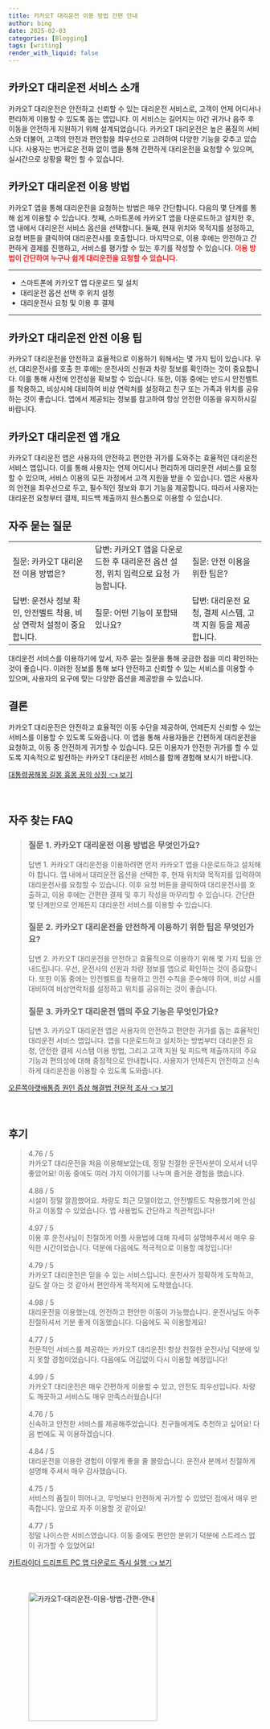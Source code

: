 ```yaml
---
title: 카카오T 대리운전 이용 방법 간편 안내
author: bing
date: 2025-02-03
categories: [Blogging]
tags: [writing]
render_with_liquid: false
---
```



<h2 id='카카오T대리운전소개'>카카오T 대리운전 서비스 소개</h2>

<p>카카오T 대리운전은 안전하고 신뢰할 수 있는 대리운전 서비스로, 고객이 언제 어디서나 편리하게 이용할 수 있도록 돕는 앱입니다. 이 서비스는 길어지는 야간 귀가나 음주 후 이동을 안전하게 지원하기 위해 설계되었습니다. 카카오T 대리운전은 높은 품질의 서비스와 더불어, 고객의 안전과 편안함을 최우선으로 고려하여 다양한 기능을 갖추고 있습니다. 사용자는 번거로운 전화 없이 앱을 통해 간편하게 대리운전을 요청할 수 있으며, 실시간으로 상황을 확인 할 수 있습니다.</p>

<h2 id='카카오T대리운전이용방법'>카카오T 대리운전 이용 방법</h2>

<p>카카오T 앱을 통해 대리운전을 요청하는 방법은 매우 간단합니다. 다음의 몇 단계를 통해 쉽게 이용할 수 있습니다. 첫째, 스마트폰에 카카오T 앱을 다운로드하고 설치한 후, 앱 내에서 대리운전 서비스 옵션을 선택합니다. 둘째, 현재 위치와 목적지를 설정하고, 요청 버튼을 클릭하여 대리운전사를 호출합니다. 마지막으로, 이용 후에는 안전하고 간편하게 결제를 진행하고, 서비스를 평가할 수 있는 후기를 작성할 수 있습니다. <b><span style="color: #ee2323;">이용 방법이 간단하여 누구나 쉽게 대리운전을 요청할 수 있습니다.</span></b></p>

<hr />

<ul>
    <li>스마트폰에 카카오T 앱 다운로드 및 설치</li>
    <li>대리운전 옵션 선택 후 위치 설정</li>
    <li>대리운전사 요청 및 이용 후 결제</li>
</ul>

<hr />

<h2 id='카카오T대리운전안전이용팁'>카카오T 대리운전 안전 이용 팁</h2>

<p>카카오T 대리운전을 안전하고 효율적으로 이용하기 위해서는 몇 가지 팁이 있습니다. 우선, 대리운전사를 호출 한 후에는 운전사의 신원과 차량 정보를 확인하는 것이 중요합니다. 이를 통해 사전에 안전성을 확보할 수 있습니다. 또한, 이동 중에는 반드시 안전벨트를 착용하고, 비상시에 대비하여 비상 연락처를 설정하고 친구 또는 가족과 위치를 공유하는 것이 좋습니다. 앱에서 제공되는 정보를 참고하여 항상 안전한 이동을 유지하시길 바랍니다.</p>

<h2 id='카카오T대리운전앱개요'>카카오T 대리운전 앱 개요</h2>

<p>카카오T 대리운전 앱은 사용자의 안전하고 편안한 귀가를 도와주는 효율적인 대리운전 서비스 앱입니다. 이를 통해 사용자는 언제 어디서나 편리하게 대리운전 서비스를 요청할 수 있으며, 서비스 이용의 모든 과정에서 고객 지원을 받을 수 있습니다. 앱은 사용자의 안전을 최우선으로 두고, 필수적인 정보와 후기 기능을 제공합니다. 따라서 사용자는 대리운전 요청부터 결제, 피드백 제출까지 원스톱으로 이용할 수 있습니다.</p>

<h2 id='자주묻는질문'>자주 묻는 질문</h2>

<table>
    <tr>
        <td>질문: 카카오T 대리운전 이용 방법은?</td>
        <td>답변: 카카오T 앱을 다운로드한 후 대리운전 옵션 설정, 위치 입력으로 요청 가능합니다.</td>
        <td>질문: 안전 이용을 위한 팁은?</td>
    </tr>
    <tr>
        <td>답변: 운전사 정보 확인, 안전벨트 착용, 비상 연락처 설정이 중요합니다.</td>
        <td>질문: 어떤 기능이 포함돼 있나요?</td>
        <td>답변: 대리운전 요청, 결제 시스템, 고객 지원 등을 제공합니다.</td>
    </tr>
</table>

<p>대리운전 서비스를 이용하기에 앞서, 자주 묻는 질문을 통해 궁금한 점을 미리 확인하는 것이 좋습니다. 이러한 정보를 통해 보다 안전하고 신뢰할 수 있는 서비스를 이용할 수 있으며, 사용자의 요구에 맞는 다양한 옵션을 제공받을 수 있습니다.</p>

<h2 id='결론'>결론</h2>

<p>카카오T 대리운전은 안전하고 효율적인 이동 수단을 제공하여, 언제든지 신뢰할 수 있는 서비스를 이용할 수 있도록 도와줍니다. 이 앱을 통해 사용자들은 간편하게 대리운전을 요청하고, 이동 중 안전하게 귀가할 수 있습니다. 모든 이용자가 안전한 귀가를 할 수 있도록 지속적으로 발전하는 카카오T 대리운전 서비스를 함께 경험해 보시기 바랍니다.</p>


<p><a class="click-button" title="대통령꿈해몽 길몽 흉몽 꿈의 상징" href="https://24nara.github.io/posts/%EB%8C%80%ED%86%B5%EB%A0%B9%EA%BF%88%ED%95%B4%EB%AA%BD-%EA%B8%B8%EB%AA%BD-%ED%9D%89%EB%AA%BD-%EA%BF%88%EC%9D%98-%EC%83%81%EC%A7%95/" rel="dofollow">대통령꿈해몽 길몽 흉몽 꿈의 상징 👈 보기</a></p><br>
<h2 id='자주_찾는_FAQ'>자주 찾는 FAQ</h2>
<div itemscope="" itemtype="https://schema.org/FAQPage"> 
<blockquote> 
<div itemscope="" itemprop="mainEntity" itemtype="https://schema.org/Question"> 
<h3 itemprop="name">질문 1. 카카오T 대리운전 이용 방법은 무엇인가요?</h3> 
<div itemscope="" itemprop="acceptedAnswer" itemtype="https://schema.org/Answer"> 
<span itemprop="text"> 
<p>답변 1. 카카오T 대리운전을 이용하려면 먼저 카카오T 앱을 다운로드하고 설치해야 합니다. 앱 내에서 대리운전 옵션을 선택한 후, 현재 위치와 목적지를 입력하여 대리운전사를 요청할 수 있습니다. 이후 요청 버튼을 클릭하여 대리운전사를 호출하고, 이용 후에는 간편한 결제 및 후기 작성을 마무리할 수 있습니다. 간단한 몇 단계만으로 언제든지 대리운전 서비스를 이용할 수 있습니다.</p> 
</span> 
</div> 
</div> 

<div itemscope="" itemprop="mainEntity" itemtype="https://schema.org/Question"> 
<h3 itemprop="name">질문 2. 카카오T 대리운전을 안전하게 이용하기 위한 팁은 무엇인가요?</h3> 
<div itemscope="" itemprop="acceptedAnswer" itemtype="https://schema.org/Answer"> 
<span itemprop="text"> 
<p>답변 2. 카카오T 대리운전을 안전하고 효율적으로 이용하기 위해 몇 가지 팁을 안내드립니다. 우선, 운전사의 신원과 차량 정보를 앱으로 확인하는 것이 중요합니다. 또한 이동 중에는 안전벨트를 착용하고 안전 수칙을 준수해야 하며, 비상 시를 대비하여 비상연락처를 설정하고 위치를 공유하는 것이 좋습니다.</p> 
</span> 
</div> 
</div> 

<div itemscope="" itemprop="mainEntity" itemtype="https://schema.org/Question"> 
<h3 itemprop="name">질문 3. 카카오T 대리운전 앱의 주요 기능은 무엇인가요?</h3> 
<div itemscope="" itemprop="acceptedAnswer" itemtype="https://schema.org/Answer"> 
<span itemprop="text"> 
<p>답변 3. 카카오T 대리운전 앱은 사용자의 안전하고 편안한 귀가를 돕는 효율적인 대리운전 서비스 앱입니다. 앱을 다운로드하고 설치하는 방법부터 대리운전 요청, 안전한 결제 시스템 이용 방법, 그리고 고객 지원 및 피드백 제출까지의 주요 기능과 편의성에 대해 중점적으로 안내합니다. 사용자가 언제든지 안전하고 신속하게 대리운전을 이용할 수 있도록 도와줍니다.</p> 
</span> 
</div> 
</div> 
</blockquote> 
</div>
<p><a class="click-button" title="오른쪽아랫배통증 원인 증상 해결법 전문적 조사" href="https://24nara.github.io/posts/%EC%98%A4%EB%A5%B8%EC%AA%BD%EC%95%84%EB%9E%AB%EB%B0%B0%ED%86%B5%EC%A6%9D-%EC%9B%90%EC%9D%B8-%EC%A6%9D%EC%83%81-%ED%95%B4%EA%B2%B0%EB%B2%95-%EC%A0%84%EB%AC%B8%EC%A0%81-%EC%A1%B0%EC%82%AC/" rel="dofollow">오른쪽아랫배통증 원인 증상 해결법 전문적 조사 👈 보기</a></p><br>
<h2 id='후기'>후기</h2>
<div itemscope itemtype="https://schema.org/Product">
  <blockquote>
  <div itemprop="review" itemscope itemtype="https://schema.org/Review">
      <div itemprop="reviewRating" itemscope itemtype="https://schema.org/Rating"> <span itemprop="ratingValue">4.76</span> / <span itemprop="bestRating">5</span> </div>
      <span itemprop="reviewBody">카카오T 대리운전을 처음 이용해보았는데, 정말 친절한 운전사분이 오셔서 너무 좋았어요! 이동 중에도 여러 가지 이야기를 나누며 즐거운 경험을 했습니다.</span>
  </div>
  <br>
  <div itemprop="review" itemscope itemtype="https://schema.org/Review">
      <div itemprop="reviewRating" itemscope itemtype="https://schema.org/Rating"> <span itemprop="ratingValue">4.88</span> / <span itemprop="bestRating">5</span> </div>
      <span itemprop="reviewBody">시설이 정말 깔끔했어요. 차량도 최근 모델이었고, 안전벨트도 착용했기에 안심하고 이동할 수 있었습니다. 앱 사용법도 간단하고 직관적입니다!</span>
  </div>
  <br>
  <div itemprop="review" itemscope itemtype="https://schema.org/Review">
      <div itemprop="reviewRating" itemscope itemtype="https://schema.org/Rating"> <span itemprop="ratingValue">4.97</span> / <span itemprop="bestRating">5</span> </div>
      <span itemprop="reviewBody">이용 후 운전사님이 친절하게 어플 사용법에 대해 자세히 설명해주셔서 매우 유익한 시간이었습니다. 덕분에 다음에도 적극적으로 이용할 예정입니다!</span>
  </div>
  <br>
  <div itemprop="review" itemscope itemtype="https://schema.org/Review">
      <div itemprop="reviewRating" itemscope itemtype="https://schema.org/Rating"> <span itemprop="ratingValue">4.79</span> / <span itemprop="bestRating">5</span> </div>
      <span itemprop="reviewBody">카카오T 대리운전은 믿을 수 있는 서비스입니다. 운전사가 정확하게 도착하고, 길도 잘 아는 것 같아서 편안하게 목적지에 도착했습니다.</span>
  </div>
  <br>
  <div itemprop="review" itemscope itemtype="https://schema.org/Review">
      <div itemprop="reviewRating" itemscope itemtype="https://schema.org/Rating"> <span itemprop="ratingValue">4.98</span> / <span itemprop="bestRating">5</span> </div>
      <span itemprop="reviewBody">대리운전을 이용했는데, 안전하고 편안한 이동이 가능했습니다. 운전사님도 아주 친절하셔서 기분 좋게 이동했습니다. 다음에도 꼭 이용할게요!</span>
  </div>
  <br>
  <div itemprop="review" itemscope itemtype="https://schema.org/Review">
      <div itemprop="reviewRating" itemscope itemtype="https://schema.org/Rating"> <span itemprop="ratingValue">4.77</span> / <span itemprop="bestRating">5</span> </div>
      <span itemprop="reviewBody">전문적인 서비스를 제공하는 카카오T 대리운전! 항상 친절한 운전사님 덕분에 잊지 못할 경험이었습니다. 다음에도 어김없이 다시 이용할 예정입니다!</span>
  </div>
  <br>
  <div itemprop="review" itemscope itemtype="https://schema.org/Review">
      <div itemprop="reviewRating" itemscope itemtype="https://schema.org/Rating"> <span itemprop="ratingValue">4.99</span> / <span itemprop="bestRating">5</span> </div>
      <span itemprop="reviewBody">카카오T 대리운전은 매우 간편하게 이용할 수 있고, 안전도 최우선입니다. 차량도 깨끗하고 서비스도 매우 만족스러웠습니다!</span>
  </div>
  <br>
  <div itemprop="review" itemscope itemtype="https://schema.org/Review">
      <div itemprop="reviewRating" itemscope itemtype="https://schema.org/Rating"> <span itemprop="ratingValue">4.76</span> / <span itemprop="bestRating">5</span> </div>
      <span itemprop="reviewBody">신속하고 안전한 서비스를 제공해주었습니다. 친구들에게도 추천하고 싶어요! 다음 번에도 꼭 이용하겠습니다.</span>
  </div>
  <br>
  <div itemprop="review" itemscope itemtype="https://schema.org/Review">
      <div itemprop="reviewRating" itemscope itemtype="https://schema.org/Rating"> <span itemprop="ratingValue">4.84</span> / <span itemprop="bestRating">5</span> </div>
      <span itemprop="reviewBody">대리운전을 이용한 경험이 이렇게 좋을 줄 몰랐습니다. 운전사 분께서 친절하게 설명해 주셔서 매우 감사했습니다.</span>
  </div>
  <br>
  <div itemprop="review" itemscope itemtype="https://schema.org/Review">
      <div itemprop="reviewRating" itemscope itemtype="https://schema.org/Rating"> <span itemprop="ratingValue">4.75</span> / <span itemprop="bestRating">5</span> </div>
      <span itemprop="reviewBody">서비스의 품질이 뛰어나고, 무엇보다 안전하게 귀가할 수 있었던 점에서 매우 만족합니다. 앞으로 자주 이용할 것 같아요!</span>
  </div>
  <br>
  <div itemprop="review" itemscope itemtype="https://schema.org/Review">
      <div itemprop="reviewRating" itemscope itemtype="https://schema.org/Rating"> <span itemprop="ratingValue">4.77</span> / <span itemprop="bestRating">5</span> </div>
      <span itemprop="reviewBody">정말 나이스한 서비스였습니다. 이동 중에도 편안한 분위기 덕분에 스트레스 없이 귀가할 수 있었어요!</span>
  </div>
  </blockquote>
</div>
<p><a class="click-button" title="카트라이더 드리프트 PC 앱 다운로드 즉시 실행" href="https://24nara.github.io/posts/%EC%B9%B4%ED%8A%B8%EB%9D%BC%EC%9D%B4%EB%8D%94-%EB%93%9C%EB%A6%AC%ED%94%84%ED%8A%B8-PC-%EC%95%B1-%EB%8B%A4%EC%9A%B4%EB%A1%9C%EB%93%9C-%EC%A6%89%EC%8B%9C-%EC%8B%A4%ED%96%89/" rel="dofollow">카트라이더 드리프트 PC 앱 다운로드 즉시 실행 👈 보기</a></p><br>
<figure class="image"><img src="https://24nara.github.io/assets/img/thumbnail/카카오T-대리운전-이용-방법-간편-안내.webp" alt="카카오T-대리운전-이용-방법-간편-안내" width="256" height="256"></figure>